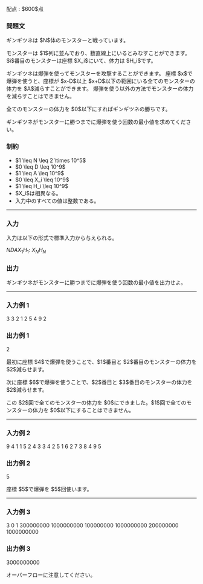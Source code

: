 
<div>

<span>

<span>

<p>
配点 : $600$点
</p>

<div>

<section>

### **問題文**

<p>
ギンギツネは $N$体のモンスターと戦っています。
</p>

<p>
モンスターは $1$列に並んでおり、数直線上にいるとみなすことができます。$i$番目のモンスターは座標 $X_i$にいて、体力は $H_i$です。
</p>

<p>
ギンギツネは爆弾を使ってモンスターを攻撃することができます。
座標 $x$で爆弾を使うと、座標が $x-D$以上 $x+D$以下の範囲にいる全てのモンスターの体力を $A$減らすことができます。
爆弾を使う以外の方法でモンスターの体力を減らすことはできません。
</p>

<p>
全てのモンスターの体力を $0$以下にすればギンギツネの勝ちです。
</p>

<p>
ギンギツネがモンスターに勝つまでに爆弾を使う回数の最小値を求めてください。
</p>

</section>

</div>

<div>

<section>

### **制約**

<ul>

<li>
$1 \leq N \leq 2 \times 10^5$
</li>

<li>
$0 \leq D \leq 10^9$
</li>

<li>
$1 \leq A \leq 10^9$
</li>

<li>
$0 \leq X_i \leq 10^9$
</li>

<li>
$1 \leq H_i \leq 10^9$
</li>

<li>
$X_i$は相異なる。
</li>

<li>
入力中のすべての値は整数である。
</li>

</ul>

</section>

</div>

---

<div>

<div>

<section>

### **入力**

<p>
入力は以下の形式で標準入力から与えられる。
</p>

<div>

$N$$D$$A$$X_1$$H_1$:
$X_N$$H_N$
</div>

</section>

</div>

<div>

<section>

### **出力**

<p>
ギンギツネがモンスターに勝つまでに爆弾を使う回数の最小値を出力せよ。
</p>

</section>

</div>

</div>

---

<div>

<section>

### **入力例 1**

<div>

3 3 2
1 2
5 4
9 2

</div>

</section>

</div>

<div>

<section>

### **出力例 1**

<div>

2

</div>

<p>
最初に座標 $4$で爆弾を使うことで、$1$番目と $2$番目のモンスターの体力を $2$減らせます。
</p>

<p>
次に座標 $6$で爆弾を使うことで、$2$番目と $3$番目のモンスターの体力を $2$減らせます。
</p>

<p>
この $2$回で全てのモンスターの体力を $0$にできました。$1$回で全てのモンスターの体力を $0$以下にすることはできません。
</p>

</section>

</div>

---

<div>

<section>

### **入力例 2**

<div>

9 4 1
1 5
2 4
3 3
4 2
5 1
6 2
7 3
8 4
9 5

</div>

</section>

</div>

<div>

<section>

### **出力例 2**

<div>

5

</div>

<p>
座標 $5$で爆弾を $5$回使います。
</p>

</section>

</div>

---

<div>

<section>

### **入力例 3**

<div>

3 0 1
300000000 1000000000
100000000 1000000000
200000000 1000000000

</div>

</section>

</div>

<div>

<section>

### **出力例 3**

<div>

3000000000

</div>

<p>
オーバーフローに注意してください。
</p>

</section>

</div>

</span>

</span>

</div>
